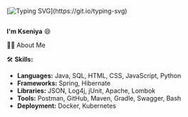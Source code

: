 <!-- Typing SVG -->
[![Typing SVG](https://readme-typing-svg.herokuapp.com?font=Fira+Code&pause=1000&color=9C44F7&random=false&width=435&lines=Hi+there+👋...)](https://git.io/typing-svg)

##
**I'm Kseniya** 😄

🙋‍♂️ About Me

<!--💡 **Projects:**
- soon will be added -->

🛠️ **Skills:**
- **Languages:** Java, SQL, HTML, CSS, JavaScript, Python 
- **Frameworks:** Spring, Hibernate
- **Libraries:** JSON, Log4j, jUnit, Apache, Lombok
- **Tools:** Postman, GitHub, Maven, Gradle, Swagger, Bash
- **Deployment:** Docker, Kubernetes


